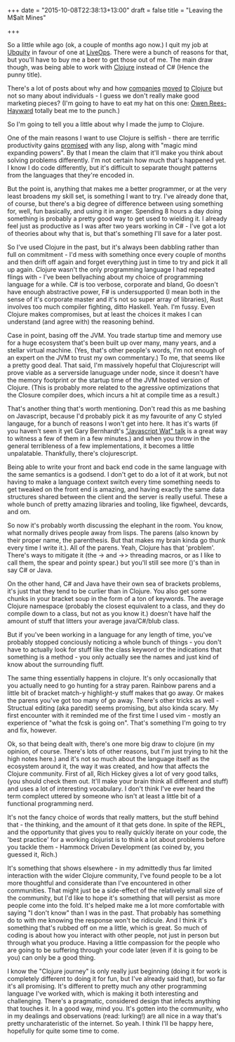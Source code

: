 +++
date = "2015-10-08T22:38:13+13:00"
draft = false
title = "Leaving the M$alt Mines"

+++

So a little while ago (ok, a couple of months ago now.) I quit my job at [Ubquity](https://www.ubiquity.co.nz/) in favour of one at [LiveOps](http://www.liveops.com/). There were a bunch of reasons for that, but you'll have to buy me a beer to get those out of me. The main draw though, was being able to work with [Clojure](http://Clojure.org/) instead of C# (Hence the punny title). 

There's a lot of posts about why and how [companies](https://puppetlabs.com/blog/new-era-application-services-puppet-labs) [moved](http://www.pitheringabout.com/?p=693) [to](https://yow.eventer.com/yow-2013-1080/lessons-learned-from-adopting-Clojure-by-jey-fields-1397) [Clojure](http://thoughtworks.github.io/p2/issue09/two-months-early/) but not so many about individuals - I guess we don't really make good marketing pieces? (I'm going to have to eat my hat on this one: [Owen Rees-Hayward](http://owenrh.me.uk/blog/2015/08/24/) totally beat me to the punch.)

So I'm going to tell you a little about why I made the jump to Clojure.

<!--More-->

One of the main reasons I want to use Clojure is selfish - there are terrific productivity gains [promised](http://www.paulgraham.com/avg.html) with any lisp, along with "magic mind expanding powers". By that I mean the claim that it'll make you think about solving problems differently. I'm not certain how much that's happened yet. I know I do code differently, but it's difficult to separate thought patterns from the languages that they're encoded in.

But the point is, anything that makes me a better programmer, or at the very least broadens my skill set, is something I want to try. I've already done that, of course, but there's a big degree of difference between using something for, well, fun basically, and using it in anger. Spending 8 hours a day doing something is probably a pretty good way to get used to wielding it. I already feel just as productive as I was after two years working in C# - I've got a lot of theories about why that is, but that's something I'll save for a later post.

So I've used Clojure in the past, but it's always been dabbling rather than full on commitment - I'd mess with something once every couple of months and then drift off again and forget everything just in time to try and pick it all up again. Clojure wasn't the only programming language I had repeated flings with - I've been bellyaching about my choice of programming language for a while. C# is too verbose, corporate and bland, Go doesn't have enough abstractive power, F# is undersupported (I mean both in the sense of it's corporate master and it's not so super array of libraries), Rust involves too much compiler fighting, ditto Haskell. Yeah. I'm fussy. Even Clojure makes compromises, but at least the choices it makes I can understand (and agree with) the reasoning behind.

Case in point, basing off the JVM. You trade startup time and memory use for a huge ecosystem that's been built up over many, many years, and a stellar virtual machine. (Yes, that's other people's words, I'm not enough of an expert on the JVM to trust my own commentary.) To me, that seems like a pretty good deal. That said, I'm massively hopeful that Clojurescript will prove viable as a serverside lanuguage under node, since it doesn't have the memory footprint or the startup time of the JVM hosted version of Clojure. (This is probably more related to the agressive optimizations that the Closure compiler does, which incurs a hit at compile time as a result.)

That's another thing that's worth mentioning. Don't read this as me bashing on Javascript, because I'd probably pick it as my favourite of any C styled langauge, for a bunch of reasons I won't get into here. It has it's warts (if you haven't seen it yet Gary Bernhardt's ["Javascript Wat" talk](https://www.destroyallsoftware.com/talks/wat) is a great way to witness a few of them in a few minutes.) and when you throw in the general terribleness of a few implementations, it becomes a little unpalatable. Thankfully, there's clojurescript.

Being able to write your front and back end code in the same language with the same semantics is a godsend. I don't get to do a lot of it at work, but not having to make a language context switch every time something needs to get tweaked on the front end is amazing, and having exactly the same data structures shared between the client and the server is really useful. These a whole bunch of pretty amazing libraries and tooling, like figwheel, devcards, and om.

So now it's probably worth discussing the elephant in the room. You know, what normally drives people away from lisps. The parens (also known by their proper name, the parenthesis. But that makes my brain kinda go thunk every time I write it.). All of the parens. Yeah, Clojure has that 'problem'. There's ways to mitigate it (the -> and ->> threading macros, or as I like to call them, the spear and pointy spear.) but you'll still see more ()'s than in say C# or Java.

On the other hand, C# and Java have their own sea of brackets problems, it's just that they tend to be curlier than in Clojure. You also get some chunks in your bracket soup in the form of a ton of keywords. The average Clojure namespace (probably the closest equivalent to a class, and they do compile down to a class, but not as you know it.) doesn't have half the amount of stuff that litters your average java/C#/blub class.

But if you've been working in a language for any length of time, you've probably stopped conciously noticing a whole bunch of things - you don't have to actually look for stuff like the class keyword or the indications that something is a method - you only actually see the names and just kind of know about the surrounding fluff.

The same thing essentially happens in clojure. It's only occasionally that you actually need to go hunting for a stray paren. Rainbow parens and a little bit of bracket match-y highlight-y stuff makes that go away. Or makes the parens you've got too many of go away. There's other tricks as well - Structual editing (aka paredit) seems promising, but also kinda scary. My first encounter with it reminded me of the first time I used vim - mostly an experience of "what the fcsk is going on". That's something I'm going to try and fix, however.

Ok, so that being dealt with, there's one more big draw to clojure (in my opinion, of course. There's lots of other reasons, but I'm just trying to hit the high notes here.) and it's not so much about the language itself as the ecosystem around it, the way it was created, and how that affects the Clojure community. First of all, Rich Hickey gives a lot of very good talks, (you should check them out. It'll make your brain think all different and stuff) and uses a lot of interesting vocabulary. I don't think I've ever heard the term complect uttered by someone who isn't at least a little bit of a functional programming nerd.

It's not the fancy choice of words that really matters, but the stuff behind that - the thinking, and the amount of it that gets done. In spite of the REPL, and the opportunity that gives you to really quickly iterate on your code, the 'best practice' for a working clojurist is to think a lot about problems before you tackle them - Hammock Driven Development (as coined by, you guessed it, Rich.)

It's something that shows elsewhere - in my admittedly thus far limited interaction with the wider Clojure community, I've found people to be a lot more thoughtful and considerate than I've encountered in other communities. That might just be a side-effect of the relatively small size of the community, but I'd like to hope it's something that will persist as more people come into the fold. It's helped make me a lot more comfortable with saying "I don't know" than I was in the past. That probably has something do to with me knowing the response won't be ridicule. And I think it's something that's rubbed off on me a little, which is great. So much of coding is about how you interact with other people, not just in person but through what you produce. Having a little compassion for the people who are going to be suffering through your code later (even if it is going to be you) can only be a good thing.

I know the "Clojure journey" is only really just beginning (doing it for work is completely different to doing it for fun, but I've already said that), but so far it's all promising. It's different to pretty much any other programming language I've worked with, which is making it both interesting and challenging.  There's a pragmatic, considered design that infects anything that touches it. In a good way, mind you. It's gotten into the community, who in my dealings and observations (read: lurking!) are all nice in a way that's pretty uncharateristic of the internet. So yeah. I think I'll be happy here, hopefully for quite some time to come.
